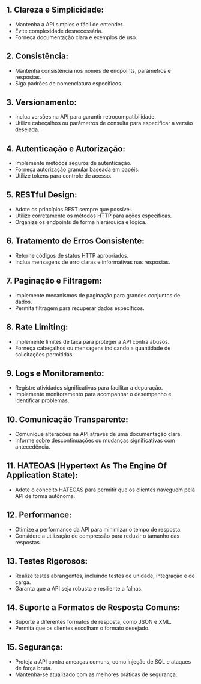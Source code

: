 ## 1. **Clareza e Simplicidade:**

- Mantenha a API simples e fácil de entender.
- Evite complexidade desnecessária.
- Forneça documentação clara e exemplos de uso.

## 2. **Consistência:**

- Mantenha consistência nos nomes de endpoints, parâmetros e respostas.
- Siga padrões de nomenclatura específicos.

## 3. **Versionamento:**

- Inclua versões na API para garantir retrocompatibilidade.
- Utilize cabeçalhos ou parâmetros de consulta para especificar a versão desejada.

## 4. **Autenticação e Autorização:**

- Implemente métodos seguros de autenticação.
- Forneça autorização granular baseada em papéis.
- Utilize tokens para controle de acesso.

## 5. **RESTful Design:**

- Adote os princípios REST sempre que possível.
- Utilize corretamente os métodos HTTP para ações específicas.
- Organize os endpoints de forma hierárquica e lógica.

## 6. **Tratamento de Erros Consistente:**

- Retorne códigos de status HTTP apropriados.
- Inclua mensagens de erro claras e informativas nas respostas.

## 7. **Paginação e Filtragem:**

- Implemente mecanismos de paginação para grandes conjuntos de dados.
- Permita filtragem para recuperar dados específicos.

## 8. **Rate Limiting:**

- Implemente limites de taxa para proteger a API contra abusos.
- Forneça cabeçalhos ou mensagens indicando a quantidade de solicitações permitidas.

## 9. **Logs e Monitoramento:**

- Registre atividades significativas para facilitar a depuração.
- Implemente monitoramento para acompanhar o desempenho e identificar problemas.

## 10. **Comunicação Transparente:**

- Comunique alterações na API através de uma documentação clara.
- Informe sobre descontinuações ou mudanças significativas com antecedência.

## 11. **HATEOAS (Hypertext As The Engine Of Application State):**

- Adote o conceito HATEOAS para permitir que os clientes naveguem pela API de forma autônoma.

## 12. **Performance:**

- Otimize a performance da API para minimizar o tempo de resposta.
- Considere a utilização de compressão para reduzir o tamanho das respostas.

## 13. **Testes Rigorosos:**

- Realize testes abrangentes, incluindo testes de unidade, integração e de carga.
- Garanta que a API seja robusta e resiliente a falhas.

## 14. **Suporte a Formatos de Resposta Comuns:**

- Suporte a diferentes formatos de resposta, como JSON e XML.
- Permita que os clientes escolham o formato desejado.

## 15. **Segurança:**

- Proteja a API contra ameaças comuns, como injeção de SQL e ataques de força bruta.
- Mantenha-se atualizado com as melhores práticas de segurança.
